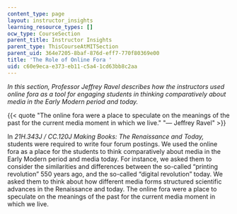 ```yaml
---
content_type: page
layout: instructor_insights
learning_resource_types: []
ocw_type: CourseSection
parent_title: Instructor Insights
parent_type: ThisCourseAtMITSection
parent_uid: 364e7205-8baf-876d-eff7-770f80369e00
title: 'The Role of Online Fora '
uid: c60e9eca-e373-eb11-c5a4-1cd63bb8c2aa
---
```


_In this section, Professor Jeffrey Ravel describes how the instructors used online fora as a tool for engaging students in thinking comparatively about media in the Early Modern period and today._

{{< quote "The online fora were a place to speculate on the meanings of the past for the current media moment in which we live." "— Jeffrey Ravel" >}}

In _21H.343J / CC.120J Making Books: The Renaissance and Today,_ students were required to write four forum postings. We used the online fora as a place for the students to think comparatively about media in the Early Modern period and media today. For instance, we asked them to consider the similarities and differences between the so-called “printing revolution” 550 years ago, and the so-called “digital revolution” today. We asked them to think about how different media forms structured scientific advances in the Renaissance and today. The online fora were a place to speculate on the meanings of the past for the current media moment in which we live.